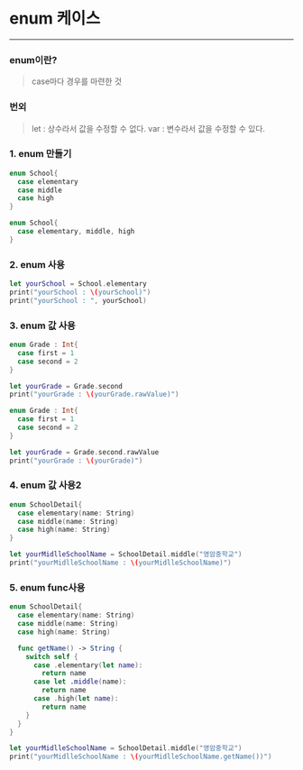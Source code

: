 # enum 케이스
---
### enum이란?
> case마다 경우를 마련한 것

### 번외
> let : 상수라서 값을 수정할 수 없다.
> var : 변수라서 값을 수정할 수 있다.

### 1. enum 만들기
```swift
enum School{
  case elementary
  case middle
  case high
}
```
```swift
enum School{
  case elementary, middle, high
}
```

### 2. enum 사용
```swift
let yourSchool = School.elementary
print("yourSchool : \(yourSchool)")
print("yourSchool : ", yourSchool)
```
### 3. enum 값 사용
```swift
enum Grade : Int{
  case first = 1
  case second = 2
}

let yourGrade = Grade.second
print("yourGrade : \(yourGrade.rawValue)")
```
```swift
enum Grade : Int{
  case first = 1
  case second = 2
}

let yourGrade = Grade.second.rawValue
print("yourGrade : \(yourGrade)")
```
### 4. enum 값 사용2
```swift
enum SchoolDetail{
  case elementary(name: String)
  case middle(name: String)
  case high(name: String)
}

let yourMidlleSchoolName = SchoolDetail.middle("영암중학교")
print("yourMidlleSchoolName : \(yourMidlleSchoolName)")
```
### 5. enum func사용
```swift
enum SchoolDetail{
  case elementary(name: String)
  case middle(name: String)
  case high(name: String)

  func getName() -> String {
    switch self {
      case .elementary(let name):
        return name
      case let .middle(name):
        return name
      case .high(let name):
        return name
    }
  }
}

let yourMidlleSchoolName = SchoolDetail.middle("영암중학교")
print("yourMidlleSchoolName : \(yourMidlleSchoolName.getName())")
```